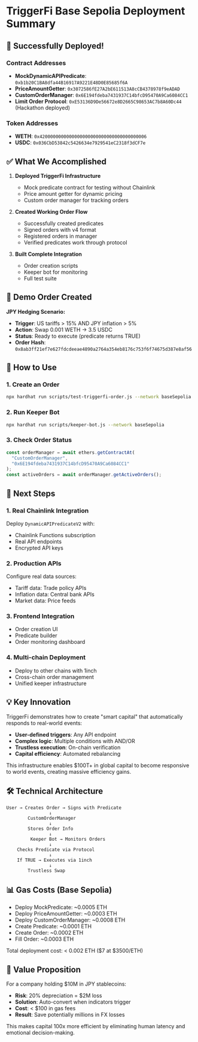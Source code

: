 # TriggerFi Base Sepolia Deployment Summary

## 🎉 Successfully Deployed!

### Contract Addresses
- **MockDynamicAPIPredicate**: `0xb1b20C1BA8dfa44B16917A9221E48D0E85685f6A`
- **PriceAmountGetter**: `0x3072586fE27A2bE611513A8cCB4378978f9eADAD`
- **CustomOrderManager**: `0x6E194fdeba7431937C14bfcD95470A9Ca6084CC1`
- **Limit Order Protocol**: `0xE53136D9De56672e8D2665C98653AC7b8A60Dc44` (Hackathon deployed)

### Token Addresses
- **WETH**: `0x4200000000000000000000000000000000000006`
- **USDC**: `0x036CbD53842c5426634e7929541eC2318f3dCF7e`

## ✅ What We Accomplished

1. **Deployed TriggerFi Infrastructure**
   - Mock predicate contract for testing without Chainlink
   - Price amount getter for dynamic pricing
   - Custom order manager for tracking orders

2. **Created Working Order Flow**
   - Successfully created predicates
   - Signed orders with v4 format
   - Registered orders in manager
   - Verified predicates work through protocol

3. **Built Complete Integration**
   - Order creation scripts
   - Keeper bot for monitoring
   - Full test suite

## 🧪 Demo Order Created

**JPY Hedging Scenario:**
- **Trigger**: US tariffs > 15% AND JPY inflation > 5%
- **Action**: Swap 0.001 WETH → 3.5 USDC
- **Status**: Ready to execute (predicate returns TRUE)
- **Order Hash**: `0x8ab3ff21ef7e627fdcdeeae4890a2764a354eb8176c753f6f74675d387e8af56`

## 📝 How to Use

### 1. Create an Order
```bash
npx hardhat run scripts/test-triggerfi-order.js --network baseSepolia
```

### 2. Run Keeper Bot
```bash
npx hardhat run scripts/keeper-bot.js --network baseSepolia
```

### 3. Check Order Status
```javascript
const orderManager = await ethers.getContractAt(
  "CustomOrderManager",
  "0x6E194fdeba7431937C14bfcD95470A9Ca6084CC1"
);
const activeOrders = await orderManager.getActiveOrders();
```

## 🚀 Next Steps

### 1. Real Chainlink Integration
Deploy `DynamicAPIPredicateV2` with:
- Chainlink Functions subscription
- Real API endpoints
- Encrypted API keys

### 2. Production APIs
Configure real data sources:
- Tariff data: Trade policy APIs
- Inflation data: Central bank APIs
- Market data: Price feeds

### 3. Frontend Integration
- Order creation UI
- Predicate builder
- Order monitoring dashboard

### 4. Multi-chain Deployment
- Deploy to other chains with 1inch
- Cross-chain order management
- Unified keeper infrastructure

## 💡 Key Innovation

TriggerFi demonstrates how to create "smart capital" that automatically responds to real-world events:
- **User-defined triggers**: Any API endpoint
- **Complex logic**: Multiple conditions with AND/OR
- **Trustless execution**: On-chain verification
- **Capital efficiency**: Automated rebalancing

This infrastructure enables $100T+ in global capital to become responsive to world events, creating massive efficiency gains.

## 🛠️ Technical Architecture

```
User → Creates Order → Signs with Predicate
                ↓
        CustomOrderManager
                ↓
        Stores Order Info
                ↓
         Keeper Bot → Monitors Orders
                ↓
    Checks Predicate via Protocol
                ↓
    If TRUE → Executes via 1inch
                ↓
        Trustless Swap
```

## 📊 Gas Costs (Base Sepolia)
- Deploy MockPredicate: ~0.0005 ETH
- Deploy PriceAmountGetter: ~0.0003 ETH  
- Deploy CustomOrderManager: ~0.0008 ETH
- Create Predicate: ~0.0001 ETH
- Create Order: ~0.0002 ETH
- Fill Order: ~0.0003 ETH

Total deployment cost: < 0.002 ETH ($7 at $3500/ETH)

## 🎯 Value Proposition

For a company holding $10M in JPY stablecoins:
- **Risk**: 20% depreciation = $2M loss
- **Solution**: Auto-convert when indicators trigger
- **Cost**: < $100 in gas fees
- **Result**: Save potentially millions in FX losses

This makes capital 100x more efficient by eliminating human latency and emotional decision-making.